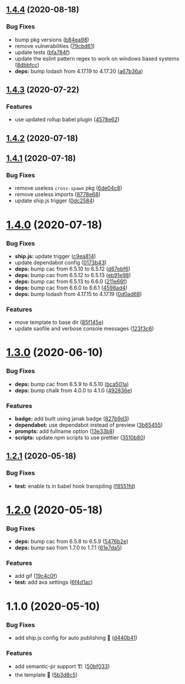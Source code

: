 ## [1.4.4](https://github.com/vinayakkulkarni/janak/compare/v1.4.3...v1.4.4) (2020-08-18)


### Bug Fixes

* bump pkg versions ([b84ea98](https://github.com/vinayakkulkarni/janak/commit/b84ea9859bc3da9602c999eebe65c4b78e4b8ebd))
* remove vulnerabilities ([79cbd61](https://github.com/vinayakkulkarni/janak/commit/79cbd619e2607c13099054db8ca86c3ff9813f4a))
* update tests ([bfa784f](https://github.com/vinayakkulkarni/janak/commit/bfa784fa1dd431856379eefd0455ab0bc3082e7a))
* update the eslint pattern regex to work on windows based systems ([8dbbfcc](https://github.com/vinayakkulkarni/janak/commit/8dbbfcc6f31d2cbbde1913b6ae0d9dba8efc4dc2))
* **deps:** bump lodash from 4.17.19 to 4.17.20 ([a67b36a](https://github.com/vinayakkulkarni/janak/commit/a67b36aceac10819308bf53f872a4dfc63ec096c))



## [1.4.3](https://github.com/vinayakkulkarni/janak/compare/v1.4.2...v1.4.3) (2020-07-22)


### Features

* use updated rollup babel plugin ([4578e62](https://github.com/vinayakkulkarni/janak/commit/4578e62c5e72140cfb306cb5740f71ec896ca5a2))



## [1.4.2](https://github.com/vinayakkulkarni/janak/compare/v1.4.1...v1.4.2) (2020-07-18)



## [1.4.1](https://github.com/vinayakkulkarni/janak/compare/v1.3.0...v1.4.1) (2020-07-18)


### Bug Fixes

* remove useless `cross-spawn` pkg ([6de04c8](https://github.com/vinayakkulkarni/janak/commit/6de04c8be617578823f5150c24bd7183459eaa05))
* remove useless imports ([8778e68](https://github.com/vinayakkulkarni/janak/commit/8778e6824fe95c88f9f4adad9e29e740c5e1f6ea))
* update ship.js trigger ([0dc2584](https://github.com/vinayakkulkarni/janak/commit/0dc258485edf8f107c7852dbf414d91fcc633dc6))



# [1.4.0](https://github.com/vinayakkulkarni/janak/compare/v1.3.0...v1.4.0) (2020-07-18)


### Bug Fixes

* **ship.js:** update trigger ([c9ea814](https://github.com/vinayakkulkarni/janak/commit/c9ea81422803d7c549096f9ad79f6cdb53406dd0))
* update dependabot config ([0173b43](https://github.com/vinayakkulkarni/janak/commit/0173b4346cd6cc80b4796f0da3d7bf4b5c1d09dc))
* **deps:** bump cac from 6.5.10 to 6.5.12 ([d67ebf6](https://github.com/vinayakkulkarni/janak/commit/d67ebf6cc8f394f2199a4cbfcfb97291396fec21))
* **deps:** bump cac from 6.5.12 to 6.5.13 ([eb91e98](https://github.com/vinayakkulkarni/janak/commit/eb91e982aec079aeba6a8deee8c4d08d0638d5e1))
* **deps:** bump cac from 6.5.13 to 6.6.0 ([211e66f](https://github.com/vinayakkulkarni/janak/commit/211e66fd21082fc07424c45a496821e04d45dbe8))
* **deps:** bump cac from 6.6.0 to 6.6.1 ([4598ad4](https://github.com/vinayakkulkarni/janak/commit/4598ad419a9be1e8fbba5a7add3e09585b60d0aa))
* **deps:** bump lodash from 4.17.15 to 4.17.19 ([0d0ad68](https://github.com/vinayakkulkarni/janak/commit/0d0ad6890f5f26e947898ee9f5768c22b3eb6972))


### Features

* move template to base dir ([85f145e](https://github.com/vinayakkulkarni/janak/commit/85f145e11f2e5226797af7d6c924f0658fa328a4))
* update saofile and verbose console messages ([123f3c6](https://github.com/vinayakkulkarni/janak/commit/123f3c6a36d4c6d26529c0f788375265800234c5))



<a name="1.3.0"></a>
# [1.3.0](https://github.com/vinayakkulkarni/janak/compare/v1.2.1...v1.3.0) (2020-06-10)


### Bug Fixes

* **deps:** bump cac from 6.5.9 to 6.5.10 ([bca501a](https://github.com/vinayakkulkarni/janak/commit/bca501a))
* **deps:** bump chalk from 4.0.0 to 4.1.0 ([492836e](https://github.com/vinayakkulkarni/janak/commit/492836e))


### Features

* **badge:** add built using janak badge ([827b9d3](https://github.com/vinayakkulkarni/janak/commit/827b9d3))
* **dependabot:** use dependabot instead of preview ([3b65455](https://github.com/vinayakkulkarni/janak/commit/3b65455))
* **prompts:** add fullname option ([13e33b8](https://github.com/vinayakkulkarni/janak/commit/13e33b8))
* **scripts:** update npm scripts to use prettier ([3510b80](https://github.com/vinayakkulkarni/janak/commit/3510b80))



<a name="1.2.1"></a>
## [1.2.1](https://github.com/vinayakkulkarni/janak/compare/v1.2.0...v1.2.1) (2020-05-18)


### Bug Fixes

* **test:** enable ts in babel hook transpiling ([f8551fd](https://github.com/vinayakkulkarni/janak/commit/f8551fd))



<a name="1.2.0"></a>
# [1.2.0](https://github.com/vinayakkulkarni/janak/compare/v1.1.0...v1.2.0) (2020-05-18)


### Bug Fixes

* **deps:** bump cac from 6.5.8 to 6.5.9 ([5476b2e](https://github.com/vinayakkulkarni/janak/commit/5476b2e))
* **deps:** bump sao from 1.7.0 to 1.7.1 ([61e7da5](https://github.com/vinayakkulkarni/janak/commit/61e7da5))


### Features

* add gif ([19c4c0f](https://github.com/vinayakkulkarni/janak/commit/19c4c0f))
* **test:** add ava settings ([6f4d1ac](https://github.com/vinayakkulkarni/janak/commit/6f4d1ac))



<a name="1.1.0"></a>
# 1.1.0 (2020-05-10)


### Bug Fixes

* add ship.js config for auto publishing 🤖 ([d440b41](https://github.com/vinayakkulkarni/janak/commit/d440b41))


### Features

* add semantic-pr support 🏗 ([50bf033](https://github.com/vinayakkulkarni/janak/commit/50bf033))
* the template 🔌 ([5b3d8c5](https://github.com/vinayakkulkarni/janak/commit/5b3d8c5))



